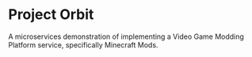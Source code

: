 # Project Orbit

A microservices demonstration of implementing a Video Game Modding Platform service, specifically Minecraft Mods.